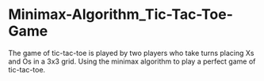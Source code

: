 # Minimax-Algorithm_Tic-Tac-Toe-Game
The game of tic-tac-toe is played by two players who take turns placing  Xs and Os in a 3x3 grid. Using the minimax algorithm to play a perfect game of tic-tac-toe.
